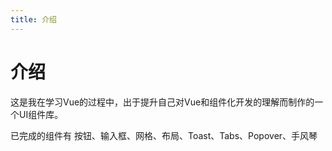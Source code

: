 ```yaml
---
title: 介绍
---
```

# 介绍

这是我在学习Vue的过程中，出于提升自己对Vue和组件化开发的理解而制作的一个UI组件库。


已完成的组件有 按钮、输入框、网格、布局、Toast、Tabs、Popover、手风琴


